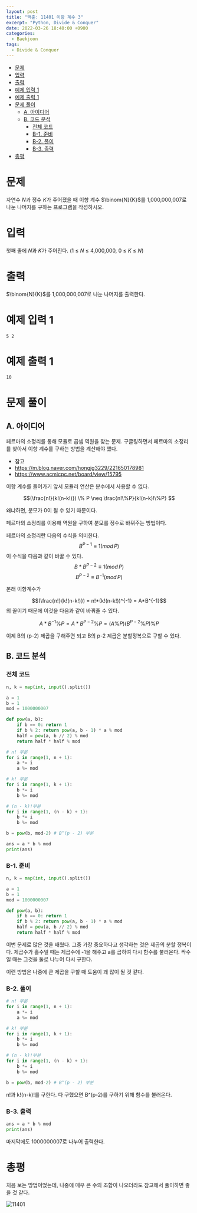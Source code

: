 ```yaml
---
layout: post
title: "백준: 11401 이항 계수 3"
excerpt: "Python, Divide & Conquer"
date: 2022-03-26 18:40:00 +0900
categories:
  - Baekjoon
tags:
  - Divide & Conquer
---
```


- [문제](#문제)
- [입력](#입력)
- [출력](#출력)
- [예제 입력 1](#예제-입력-1)
- [예제 출력 1](#예제-출력-1)
- [문제 풀이](#문제-풀이)
  - [A. 아이디어](#a-아이디어)
  - [B. 코드 분석](#b-코드-분석)
    - [전체 코드](#전체-코드)
    - [B-1. 준비](#b-1-준비)
    - [B-2. 풀이](#b-2-풀이)
    - [B-3. 출력](#b-3-출력)
- [총평](#총평)

# 문제

자연수 $N$과 정수 $K$가 주어졌을 때 이항 계수 
$\binom{N}{K}$를 1,000,000,007로 나눈 나머지를 구하는 프로그램을 작성하시오.

# 입력

첫째 줄에 $N$과 $K$가 주어진다. (1 ≤ $N$ ≤ 4,000,000, 0 ≤ $K$ ≤ $N$)

# 출력

$\binom{N}{K}$를 1,000,000,007로 나눈 나머지를 출력한다.

# 예제 입력 1

```
5 2
```

# 예제 출력 1

```
10
```

# 문제 풀이

## A. 아이디어

페르마의 소정리를 통해 모듈로 곱셈 역원을 찾는 문제. 구글링하면서 페르마의 소정리를 찾아서 이항 계수를 구하는 방법을 계산해야 했다.

* 참고
* https://m.blog.naver.com/hongjg3229/221650178981
* https://www.acmicpc.net/board/view/15795

이항 계수를 들어가기 앞서 모듈러 연산은 분수에서 사용할 수 없다.

$$(\frac{n!}{k!(n-k!)}) \% P \neq \frac{n!\%P}{k!(n-k)!\%P} $$

왜냐하면, 분모가 0이 될 수 있기 때문이다.

페르마의 소정리를 이용해 역원을 구하여 분모를 정수로 바꿔주는 방법이다.

페르마의 소정리란 다음의 수식을 의미한다.
$$B^{P-1} \equiv 1 (mod\,P)$$
이 수식을 다음과 같이 바꿀 수 있다.
$$B * B^{P-2} \equiv 1 (mod\,P)$$
$$B^{P-2} \equiv B^{-1} (mod\,P)$$

본래 이항계수가

$$(\frac{n!}{k!(n-k!)}) = n!*(k!(n-k!))^{-1} = A*B^{-1}$$
의 꼴이기 때문에 이것을 다음과 같이 바꿔줄 수 있다.

$$A*B^{-1}\%P = A*B^{P-2}\%P = (A\%P)(B^{P-2}\%P)\%P$$

이제 B의 (p-2) 제곱을 구해주면 되고 B의 p-2 제곱은 분할정복으로 구할 수 있다.

## B. 코드 분석

### 전체 코드

```py
n, k = map(int, input().split())

a = 1
b = 1
mod = 1000000007

def pow(a, b):
    if b == 0: return 1
    if b % 2: return pow(a, b - 1) * a % mod
    half = pow(a, b // 2) % mod
    return half * half % mod

# n! 부분
for i in range(1, n + 1):
    a *= i
    a %= mod

# k! 부분
for i in range(1, k + 1):
    b *= i
    b %= mod

# (n - k)!부분
for i in range(1, (n - k) + 1):
    b *= i
    b %= mod

b = pow(b, mod-2) # B^(p - 2) 부분

ans = a * b % mod
print(ans)
```

### B-1. 준비

```py
n, k = map(int, input().split())

a = 1
b = 1
mod = 1000000007

def pow(a, b):
    if b == 0: return 1
    if b % 2: return pow(a, b - 1) * a % mod
    half = pow(a, b // 2) % mod
    return half * half % mod
```

이번 문제로 많은 것을 배웠다. 그중 가장 중요하다고 생각하는 것은 제곱의 분할 정복이다. 제곱수가 홀수일 때는 제곱수에 -1을 해주고 a를 곱하여 다시 함수를 불러온다. 짝수일 때는 그것을 둘로 나누어 다시 구한다.

이런 방법은 나중에 큰 제곱을 구할 때 도움이 꽤 많이 될 것 같다.

### B-2. 풀이

```py
# n! 부분
for i in range(1, n + 1):
    a *= i
    a %= mod

# k! 부분
for i in range(1, k + 1):
    b *= i
    b %= mod

# (n - k)!부분
for i in range(1, (n - k) + 1):
    b *= i
    b %= mod

b = pow(b, mod-2) # B^(p - 2) 부분
```

n!과 k!(n-k)!를 구한다. 다 구했으면 B^(p-2)를 구하기 위해 함수를 불러온다.

### B-3. 출력

```py
ans = a * b % mod
print(ans)
```
마지막에도 1000000007로 나누어 출력한다.

# 총평

처음 보는 방법이었는데, 나중에 매우 큰 수의 조합이 나오더라도 참고해서 풀이하면 좋을 것 같다.

![11401](https://user-images.githubusercontent.com/83271772/160235906-b5974bb2-f17f-4b86-9405-385a65619969.PNG)